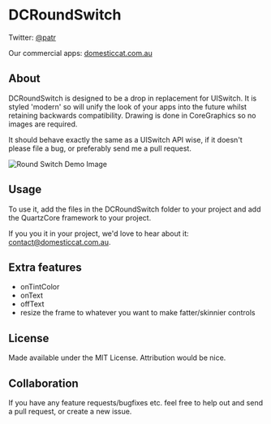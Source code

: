 DCRoundSwitch
============

Twitter: [@patr](http://twitter.com/patr)

Our commercial apps: [domesticcat.com.au](http://domesticcat.com.au/apps)

About
-----

DCRoundSwitch is designed to be a drop in replacement for UISwitch.  It is styled 'modern' so will unify the look of your apps into the future whilst retaining backwards compatibility.  Drawing is done in CoreGraphics so no images are required.

It should behave exactly the same as a UISwitch API wise, if it doesn't please file a bug, or preferably send me a pull request.

![Round Switch Demo Image](http://domesticcat.com.au/projects/dcroundswitch/dcroundswitchdemo.png)

Usage
-----

To use it, add the files in the DCRoundSwitch folder to your project and add the QuartzCore framework to your project.

If you you it in your project, we'd love to hear about it: [contact@domesticcat.com.au](contact@domesticcat.com.au).

Extra features
--------------
* onTintColor
* onText
* offText
* resize the frame to whatever you want to make fatter/skinnier controls

License
-------

Made available under the MIT License.  Attribution would be nice.

Collaboration
-------------

If you have any feature requests/bugfixes etc. feel free to help out and send a pull request, or create a new issue.
